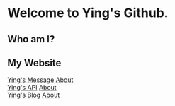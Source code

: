 # Welcome to Ying's Github.

## Who am I?

## My Website
[Ying's Message](https://www.ranying.xyz) [About]()  
[Ying's API](https://apis.ranying.xyz)  [About]()  
[Ying's Blog](https://blog.ranying.xyz) [About]()  
